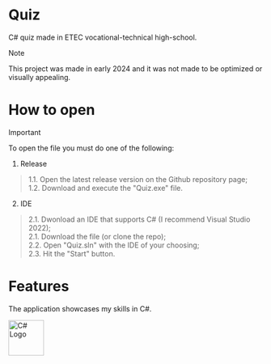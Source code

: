 # Quiz
C# quiz made in ETEC vocational-technical high-school.
> [!NOTE]
> This project was made in early 2024 and it was not made to be optimized or visually appealing.

# How to open
> [!IMPORTANT]
> To open the file you must do one of the following:
> 1. Release
> > 1.1. Open the latest release version on the Github repository page;<br />
> > 1.2. Download and execute the "Quiz.exe" file.
> 2. IDE
> > 2.1. Dwonload an IDE that supports C# (I recommend Visual Studio 2022);<br />
> > 2.1. Download the file (or clone the repo);<br />
> > 2.2. Open "Quiz.sln" with the IDE of your choosing;<br />
> > 2.3. Hit the "Start" button.

# Features
<p>The application showcases my skills in C#.</p>

<img alt="C# Logo" src="https://upload.wikimedia.org/wikipedia/commons/4/4f/Csharp_Logo.png" width="70">
